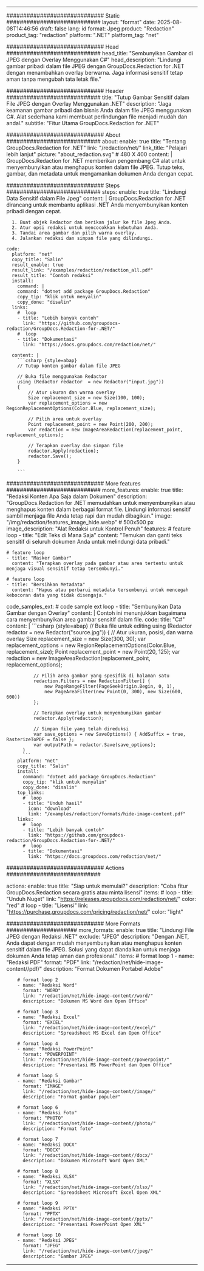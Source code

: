 
---
############################# Static ############################
layout: "format"
date:  2025-08-08T14:46:56
draft: false
lang: id
format: Jpeg
product: "Redaction"
product_tag: "redaction"
platform: ".NET"
platform_tag: "net"

############################# Head ############################
head_title: "Sembunyikan Gambar di JPEG dengan Overlay Menggunakan C#"
head_description: "Lindungi gambar pribadi dalam file JPEG dengan GroupDocs.Redaction for .NET dengan menambahkan overlay berwarna. Jaga informasi sensitif tetap aman tanpa mengubah tata letak file."

############################# Header ############################
title: "Tutup Gambar Sensitif dalam File JPEG dengan Overlay Menggunakan .NET" 
description: "Jaga keamanan gambar pribadi dan bisnis Anda dalam file JPEG menggunakan C#. Alat sederhana kami membuat perlindungan file menjadi mudah dan andal."
subtitle: "Fitur Utama GroupDocs.Redaction for .NET" 

############################# About ############################
about:
    enable: true
    title: "Tentang GroupDocs.Redaction for .NET"
    link: "/redaction/net/"
    link_title: "Pelajari lebih lanjut"
    picture: "about_redaction.svg" # 480 X 400
    content: |
       GroupDocs.Redaction for .NET memberikan pengembang C# alat untuk menyembunyikan atau menghapus konten dalam file JPEG. Tutup teks, gambar, dan metadata untuk mengamankan dokumen Anda dengan cepat.

############################# Steps ############################
steps:
    enable: true
    title: "Lindungi Data Sensitif dalam File Jpeg"
    content: |
      GroupDocs.Redaction for .NET dirancang untuk membantu aplikasi .NET Anda menyembunyikan konten pribadi dengan cepat.
      
      1. Buat objek Redactor dan berikan jalur ke file Jpeg Anda.
      2. Atur opsi redaksi untuk mencocokkan kebutuhan Anda.
      3. Tandai area gambar dan pilih warna overlay.
      4. Jalankan redaksi dan simpan file yang dilindungi.
   
    code:
      platform: "net"
      copy_title: "Salin"
      result_enable: true
      result_link: "/examples/redaction/redaction_all.pdf"
      result_title: "Contoh redaksi"
      install:
        command: |
        command: "dotnet add package GroupDocs.Redaction"
        copy_tip: "klik untuk menyalin"
        copy_done: "disalin"
      links:
        #  loop
        - title: "Lebih banyak contoh"
          link: "https://github.com/groupdocs-redaction/GroupDocs.Redaction-for-.NET/"
        #  loop
        - title: "Dokumentasi"
          link: "https://docs.groupdocs.com/redaction/net/"
          
      content: |
        ```csharp {style=abap}
        // Tutup konten gambar dalam file JPEG

        // Buka file menggunakan Redactor
        using (Redactor redactor  = new Redactor("input.jpg"))
        {
            // Atur ukuran dan warna overlay
            Size replacement_size = new Size(100, 100);
            var replacement_options = new RegionReplacementOptions(Color.Blue, replacement_size);

            // Pilih area untuk overlay
            Point replacement_point = new Point(200, 200);
            var redaction = new ImageAreaRedaction(replacement_point, replacement_options);
            
            // Terapkan overlay dan simpan file
            redactor.Apply(redaction);
            redactor.Save();
        }
        
        ```            


############################# More features ############################
more_features:
  enable: true
  title: "Redaksi Konten Apa Saja dalam Dokumen"
  description: "GroupDocs.Redaction for .NET memudahkan untuk menyembunyikan atau menghapus konten dalam berbagai format file. Lindungi informasi sensitif sambil menjaga file Anda tetap rapi dan mudah dibagikan."
  image: "/img/redaction/features_image_hide.webp" # 500x500 px
  image_description: "Alat Redaksi untuk Kontrol Penuh"
  features:
    # feature loop
    - title: "Edit Teks di Mana Saja"
      content: "Temukan dan ganti teks sensitif di seluruh dokumen Anda untuk melindungi data pribadi."

    # feature loop
    - title: "Masker Gambar"
      content: "Terapkan overlay pada gambar atau area tertentu untuk menjaga visual sensitif tetap tersembunyi."

    # feature loop
    - title: "Bersihkan Metadata"
      content: "Hapus atau perbarui metadata tersembunyi untuk mencegah kebocoran data yang tidak disengaja."
      
  code_samples_ext:
    # code sample ext loop
    - title: "Sembunyikan Data Gambar dengan Overlay"
      content: |
        Contoh ini menunjukkan bagaimana cara menyembunyikan area gambar sensitif dalam file.
      code:
        title: "C#"
        content: |
          ```csharp {style=abap}
          //  Buka file untuk editing
          using (Redactor redactor  = new Redactor("source.jpg"))
          {
              // Atur ukuran, posisi, dan warna overlay
              Size replacement_size = new Size(300, 30);
              var replacement_options = new RegionReplacementOptions(Color.Blue, replacement_size);
              Point replacement_point = new Point(20, 125);
              var redaction = new ImageAreaRedaction(replacement_point, replacement_options);
 
              // Pilih area gambar yang spesifik di halaman satu
              redaction.Filters = new RedactionFilter[] {
                  new PageRangeFilter(PageSeekOrigin.Begin, 0, 1),
                  new PageAreaFilter(new Point(0, 300), new Size(600, 600))
              };

              // Terapkan overlay untuk menyembunyikan gambar
              redactor.Apply(redaction);

              // Simpan file yang telah direduksi
              var save_options = new SaveOptions() { AddSuffix = true, RasterizeToPDF = false };
              var outputPath = redactor.Save(save_options);
          }
          ```
        platform: "net"
        copy_title: "Salin"
        install:
          command: "dotnet add package GroupDocs.Redaction"
          copy_tip: "klik untuk menyalin"
          copy_done: "disalin"
        top_links:
          #  loop
          - title: "Unduh hasil"
            icon: "download"
            link: "/examples/redaction/formats/hide-image-content.pdf"
        links:
          #  loop
          - title: "Lebih banyak contoh"
            link: "https://github.com/groupdocs-redaction/GroupDocs.Redaction-for-.NET/"
          #  loop
          - title: "Dokumentasi"
            link: "https://docs.groupdocs.com/redaction/net/"


############################# Actions ############################

actions:
  enable: true
  title: "Siap untuk memulai?"
  description: "Coba fitur GroupDocs.Redaction secara gratis atau minta lisensi"
  items:
    #  loop
    - title: "Unduh Nuget"
      link: "https://releases.groupdocs.com/redaction/net/"
      color: "red"
        #  loop
    - title: "Lisensi"
      link: "https://purchase.groupdocs.com/pricing/redaction/net/"
      color: "light"


############################# More Formats #####################
more_formats:
    enable: true
    title: "Lindungi File JPEG dengan Redaksi .NET"
    exclude: "JPEG"
    description: "Dengan .NET, Anda dapat dengan mudah menyembunyikan atau menghapus konten sensitif dalam file JPEG. Solusi yang dapat diandalkan untuk menjaga dokumen Anda tetap aman dan profesional."
    items: 
        # format loop 1
        - name: "Redaksi PDF"
          format: "PDF"
          link: "/redaction/net/hide-image-content//pdf/"
          description: "Format Dokumen Portabel Adobe"

        # format loop 2
        - name: "Redaksi Word"
          format: "WORD"
          link: "/redaction/net/hide-image-content//word/"
          description: "Dokumen MS Word dan Open Office"
          
        # format loop 3
        - name: "Redaksi Excel"
          format: "EXCEL"
          link: "/redaction/net/hide-image-content//excel/"
          description: "Spreadsheet MS Excel dan Open Office"

        # format loop 4
        - name: "Redaksi PowerPoint"
          format: "POWERPOINT"
          link: "/redaction/net/hide-image-content//powerpoint/"
          description: "Presentasi MS PowerPoint dan Open Office"

        # format loop 5
        - name: "Redaksi Gambar"
          format: "IMAGE"
          link: "/redaction/net/hide-image-content//image/"
          description: "Format gambar populer"

        # format loop 6
        - name: "Redaksi Foto"
          format: "PHOTO"
          link: "/redaction/net/hide-image-content//photo/"
          description: "Format foto"

        # format loop 7
        - name: "Redaksi DOCX"
          format: "DOCX"
          link: "/redaction/net/hide-image-content//docx/"
          description: "Dokumen Microsoft Word Open XML"
          
        # format loop 8
        - name: "Redaksi XLSX"
          format: "XLSX"
          link: "/redaction/net/hide-image-content//xlsx/"
          description: "Spreadsheet Microsoft Excel Open XML"
          
        # format loop 9
        - name: "Redaksi PPTX"
          format: "PPTX"
          link: "/redaction/net/hide-image-content//pptx/"
          description: "Presentasi PowerPoint Open XML"

        # format loop 10
        - name: "Redaksi JPEG"
          format: "JPEG"
          link: "/redaction/net/hide-image-content//jpeg/"
          description: "Gambar JPEG"


---